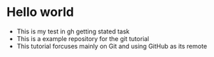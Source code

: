 # Hello world
- This is my test in gh getting stated task
- This is a example repository for the git tutorial
- This tutorial forcuses mainly on Git and using GitHub as its remote
